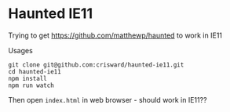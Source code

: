 # Haunted IE11

Trying to get https://github.com/matthewp/haunted to work in IE11

Usages

```
git clone git@github.com:crisward/haunted-ie11.git
cd haunted-ie11
npm install
npm run watch
```
Then open `index.html` in web browser - should work in IE11??